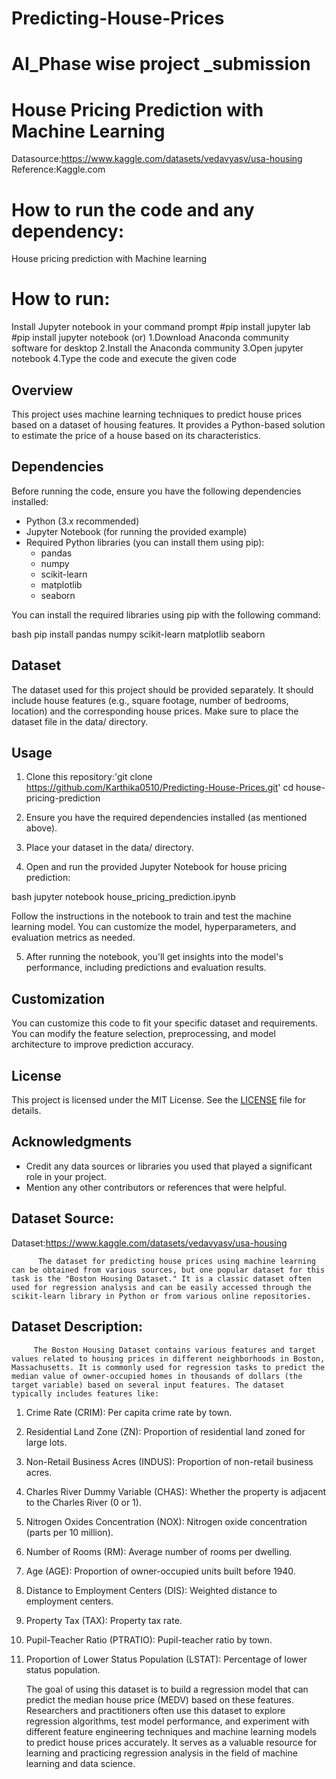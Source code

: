 # Predicting-House-Prices
# AI_Phase wise project _submission
# House Pricing Prediction with Machine Learning

Datasource:https://www.kaggle.com/datasets/vedavyasv/usa-housing
Reference:Kaggle.com

# How to run the code and any dependency:
   House pricing prediction with Machine learning 

# How to run: 
   Install Jupyter notebook in your command prompt
      #pip install jupyter lab
      #pip install jupyter notebook (or)
           1.Download Anaconda community software for desktop
           2.Install the Anaconda community
           3.Open jupyter notebook
           4.Type the code and execute the given code

## Overview
This project uses machine learning techniques to predict house prices based on a dataset of housing features. It provides a Python-based solution to estimate the price of a house based on its characteristics.

## Dependencies
Before running the code, ensure you have the following dependencies installed:

- Python (3.x recommended)
- Jupyter Notebook (for running the provided example)
- Required Python libraries (you can install them using pip):
  - pandas
  - numpy
  - scikit-learn
  - matplotlib
  - seaborn

You can install the required libraries using pip with the following command:

bash
pip install pandas numpy scikit-learn matplotlib seaborn


## Dataset
The dataset used for this project should be provided separately. It should include house features (e.g., square footage, number of bedrooms, location) and the corresponding house prices. Make sure to place the dataset file in the data/ directory.

## Usage
1. Clone this repository:'git clone https://github.com/Karthika0510/Predicting-House-Prices.git'
   cd house-pricing-prediction
   

2. Ensure you have the required dependencies installed (as mentioned above).

3. Place your dataset in the data/ directory.

4. Open and run the provided Jupyter Notebook for house pricing prediction:

 bash
   jupyter notebook house_pricing_prediction.ipynb
   

   Follow the instructions in the notebook to train and test the machine learning model. You can customize the model, hyperparameters, and evaluation metrics as needed.

5. After running the notebook, you'll get insights into the model's performance, including predictions and evaluation results.

## Customization
You can customize this code to fit your specific dataset and requirements. You can modify the feature selection, preprocessing, and model architecture to improve prediction accuracy.

## License
This project is licensed under the MIT License. See the [LICENSE](LICENSE) file for details.

## Acknowledgments
- Credit any data sources or libraries you used that played a significant role in your project.
- Mention any other contributors or references that were helpful.

## Dataset Source:
Dataset:https://www.kaggle.com/datasets/vedavyasv/usa-housing

          The dataset for predicting house prices using machine learning can be obtained from various sources, but one popular dataset for this task is the "Boston Housing Dataset." It is a classic dataset often used for regression analysis and can be easily accessed through the scikit-learn library in Python or from various online repositories.

## Dataset Description:
         The Boston Housing Dataset contains various features and target values related to housing prices in different neighborhoods in Boston, Massachusetts. It is commonly used for regression tasks to predict the median value of owner-occupied homes in thousands of dollars (the target variable) based on several input features. The dataset typically includes features like:

1. Crime Rate (CRIM): Per capita crime rate by town.
2. Residential Land Zone (ZN): Proportion of residential land zoned for large lots.
3. Non-Retail Business Acres (INDUS): Proportion of non-retail business acres.
4. Charles River Dummy Variable (CHAS): Whether the property is adjacent to the Charles River (0 or 1).
5. Nitrogen Oxides Concentration (NOX): Nitrogen oxide concentration (parts per 10 million).
6. Number of Rooms (RM): Average number of rooms per dwelling.
7. Age (AGE): Proportion of owner-occupied units built before 1940.
8. Distance to Employment Centers (DIS): Weighted distance to employment centers.
9. Property Tax (TAX): Property tax rate.
10. Pupil-Teacher Ratio (PTRATIO): Pupil-teacher ratio by town.
11. Proportion of Lower Status Population (LSTAT): Percentage of lower status population.

       The goal of using this dataset is to build a regression model that can predict the median house price (MEDV) based on these features. Researchers and practitioners often use this dataset to explore regression algorithms, test model performance, and experiment with different feature engineering techniques and machine learning models to predict house prices accurately. It serves as a valuable resource for learning and practicing regression analysis in the field of machine learning and data science.

